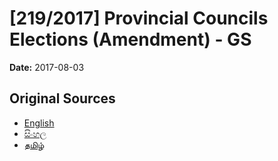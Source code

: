 # [219/2017] Provincial Councils Elections (Amendment) - GS

**Date:** 2017-08-03

## Original Sources

- [English](https://documents.gov.lk/view/bills/2017/8/219-2017_E.pdf)
- [සිංහල](https://documents.gov.lk/view/bills/2017/8/219-2017_S.pdf)
- [தமிழ்](https://documents.gov.lk/view/bills/2017/8/219-2017_T.pdf)
